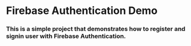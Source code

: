 # Firebase Authentication Demo

### This is a simple project that demonstrates how to register and signin user with Firebase Authentication.

